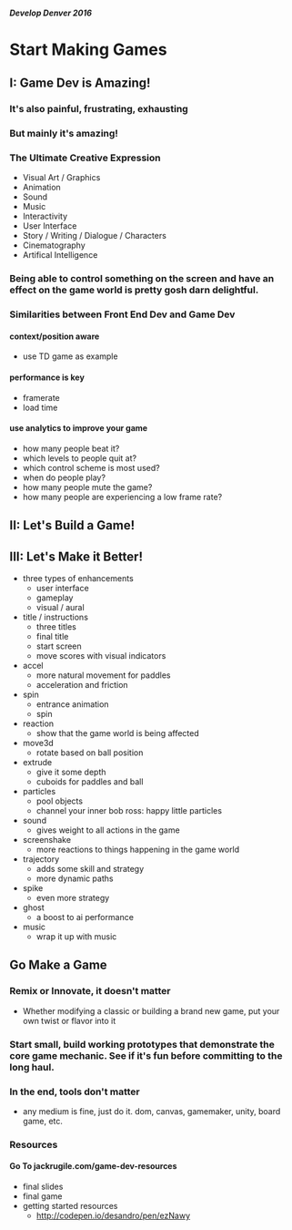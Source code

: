 ##### Develop Denver 2016

# Start Making Games







## I: Game Dev is Amazing!

### It's also painful, frustrating, exhausting

### But mainly it's amazing!

### The Ultimate Creative Expression
- Visual Art / Graphics
- Animation
- Sound
- Music
- Interactivity
- User Interface
- Story / Writing / Dialogue / Characters
- Cinematography
- Artifical Intelligence

### Being able to control something on the screen and have an effect on the game world is pretty gosh darn delightful.

### Similarities between Front End Dev and Game Dev

#### context/position aware
- use TD game as example

#### performance is key
- framerate
- load time

#### use analytics to improve your game
- how many people beat it?
- which levels to people quit at?
- which control scheme is most used?
- when do people play?
- how many people mute the game?
- how many people are experiencing a low frame rate?











## II: Let's Build a Game!










## III: Let's Make it Better!



- three types of enhancements
	- user interface
	- gameplay
	- visual / aural
- title / instructions
	- three titles
	- final title
	- start screen
	- move scores with visual indicators
- accel
	- more natural movement for paddles
	- acceleration and friction
- spin
	- entrance animation
	- spin
- reaction
	- show that the game world is being affected
- move3d
	- rotate based on ball position
- extrude
	- give it some depth
	- cuboids for paddles and ball
- particles
	- pool objects
	- channel your inner bob ross: happy little particles
- sound
	- gives weight to all actions in the game
- screenshake
	- more reactions to things happening in the game world
- trajectory
	- adds some skill and strategy
	- more dynamic paths
- spike
	- even more strategy
- ghost
	- a boost to ai performance
- music
	- wrap it up with music






## Go Make a Game

### Remix or Innovate, it doesn't matter

- Whether modifying a classic or building a brand new game, put your own twist or flavor into it

### Start small, build working prototypes that demonstrate the core game mechanic. See if it's fun before committing to the long haul.

### In the end, tools don't matter

- any medium is fine, just do it. dom, canvas, gamemaker, unity, board game, etc.

### Resources

#### Go To jackrugile.com/game-dev-resources

- final slides
- final game
- getting started resources
	- http://codepen.io/desandro/pen/ezNawy